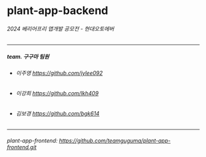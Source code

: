# plant-app-backend
###### 2024 베리어프리 앱개발 공모전 - 현대오토에버
---
##### team. 구구마 팀원
* ###### 이주영 https://github.com/jylee092
* ###### 이강희 https://github.com/lkh409
* ###### 김보경 https://github.com/bgk614
---
###### plant-app-frontend: https://github.com/teamguguma/plant-app-frontend.git
